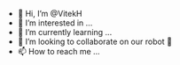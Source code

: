 - 👋 Hi, I’m @VitekH
- 👀 I’m interested in ...
- 🌱 I’m currently learning ...
- 💞️ I’m looking to collaborate on our robot :robot:
- 📫 How to reach me ...

<!---
VitekH/VitekH is a ✨ special ✨ repository because its `README.md` (this file) appears on your GitHub profile.
You can click the Preview link to take a look at your changes.
--->
